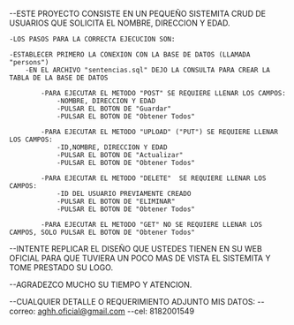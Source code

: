 --ESTE PROYECTO CONSISTE EN UN PEQUEÑO SISTEMITA CRUD DE USUARIOS QUE SOLICITA EL NOMBRE, DIRECCION Y EDAD.

    -LOS PASOS PARA LA CORRECTA EJECUCION SON: 

    -ESTABLECER PRIMERO LA CONEXION CON LA BASE DE DATOS (LLAMADA "persons")
        -EN EL ARCHIVO "sentencias.sql" DEJO LA CONSULTA PARA CREAR LA TABLA DE LA BASE DE DATOS

            -PARA EJECUTAR EL METODO "POST" SE REQUIERE LLENAR LOS CAMPOS: 
                -NOMBRE, DIRECCION Y EDAD
                -PULSAR EL BOTON DE "Guardar"
                -PULSAR EL BOTON DE "Obtener Todos"
            
            -PARA EJECUTAR EL METODO "UPLOAD" ("PUT") SE REQUIERE LLENAR LOS CAMPOS: 
                -ID,NOMBRE, DIRECCION Y EDAD
                -PULSAR EL BOTON DE "Actualizar"
                -PULSAR EL BOTON DE "Obtener Todos"

            -PARA EJECUTAR EL METODO "DELETE"  SE REQUIERE LLENAR LOS CAMPOS: 
                -ID DEL USUARIO PREVIAMENTE CREADO
                -PULSAR EL BOTON DE "ELIMINAR"
                -PULSAR EL BOTON DE "Obtener Todos"
            
            -PARA EJECUTAR EL METODO "GET" NO SE REQUIERE LLENAR LOS CAMPOS, SOLO PULSAR EL BOTON DE "Obtener Todos"
                
            
                
--INTENTE REPLICAR EL DISEÑO QUE USTEDES TIENEN EN SU WEB OFICIAL PARA QUE TUVIERA UN POCO MAS DE VISTA EL SISTEMITA Y TOME PRESTADO SU LOGO.

--AGRADEZCO MUCHO SU TIEMPO Y ATENCION.

--CUALQUIER DETALLE O REQUERIMIENTO ADJUNTO MIS DATOS: 
    --correo:  aghh.oficial@gmail.com
    --cel:  8182001549

